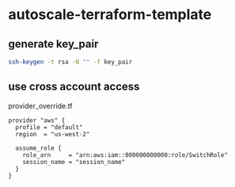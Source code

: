 # autoscale-terraform-template

## generate key_pair

```bash
ssh-keygen -t rsa -N "" -f key_pair
```


## use cross account access

provider_override.tf

```hcl
provider "aws" {
  profile = "default"
  region  = "us-west-2"

  assume_role {
    role_arn     = "arn:aws:iam::000000000000:role/SwitchRole"
    session_name = "session_name"
  }
}
```
